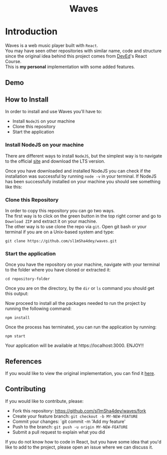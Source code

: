 <div align="center">
    <h1>Waves</h1>
</div>

# Introduction 
Waves is a web music player built with `React`. <br>
You may have seen other repositories with similar name, code and structure since the original idea behind this project comes from [DevEd](https://www.youtube.com/@developedbyed)'s React Course. 
<br>
This is **my personal** implementation with some added features. 

## Demo 


## How to Install
In order to install and use Waves you'll have to:
- Install `NodeJS` on your machine 
- Clone this repository
- Start the application 

### Install NodeJS on your machine
There are different ways to install `NodeJS`, but the simplest way is to navigate to the official [site](https://nodejs.org/en/) and download the LTS version. 

Once you have downloaded and installed NodeJS you can check if the installation was successful by running `node -v` in your terminal. If NodeJS has been successfully installed on your machine you should see something like this: 

### Clone this Repository
In order to copy this repository you can go two ways. <br> 
The first way is to click on the green button in the top right corner and go to `Download ZIP` and extract it on your machine. 
<br>
The other way is to use clone the repo via `git`. Open git bash or your terminal if you are on a Unix-based system and type: 
```
git clone https://github.com/sl1mSha4dey/waves.git
```

### Start the application 
Once you have the repository on your machine, navigate with your terminal to the folder where you have cloned or extracted it: 
```
cd repository-folder
```
Once you are on the directory, by the `dir` or `ls` command you should get this output: 

Now proceed to install all the packages needed to run the project by running the following command: 
```
npm install 
```
Once the process has terminated, you can run the application by running: 
```
npm start
```
Your application will be available at https://localhost:3000. ENJOY!!

## References
If you would like to view the original implementation, you can find it [here](https://github.com/developedbyed/music-player-react). 

## Contributing
If you would like to contribute, please: <br>
 - Fork this repository: https://github.com/sl1mSha4dey/waves/fork 
 - Create your feature branch: `git checkout -b MY-NEW-FEATURE`
 - Commit your changes: `git commit -m 'Add my feature'
 - Push to the branch: `git push -u origin MY-NEW-FEATURE`
 - Submit a pull request to explain what you did

 If you do not know how to code in React, but you have some idea that you'd like to add to the project, please open an issue where we can discuss it.